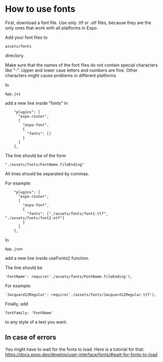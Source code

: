 # How to use fonts

First, download a font file. Use only .ttf or .otf files, because they are the only ones that work with all platforms in Expo.

Add your font files to 
```
assets/fonts
```
directory.

Make sure that the names of the font files do not contain special characters like "-". Upper and lower case letters and numbers are fine. Other characters might cause problems in different platforms


In 
```
App.jsx
```
add a new line inside "fonts" in
```
    "plugins": [
      "expo-router",
      [
        "expo-font",
        {
          "fonts": []
        }
      ]
    ],
```

The line should be of the form
```
"./assets/fonts/FontName.fileEnding"
```
All lines should be separated by commas.

For example:
```
    "plugins": [
      "expo-router",
      [
        "expo-font",
        {
          "fonts": ["./assets/fonts/font1.ttf", "./assets/fonts/font2.otf"]
        }
      ]
    ],
```

In 
```
App.json
```
add a new line inside useFonts() function.

The line should be 
```
'FontName': require('./assets/fonts/FontName.fileEnding'),
```

For example:
```
'Jacquard12Regular': require('./assets/fonts/Jacquard12Regular.ttf'),
```

Finally, add
```
fontFamily: 'FontName'
```

to any style of a text you want.

## In case of errors

You might have to wait for the fonts to load. Here is a tutorial for that: https://docs.expo.dev/develop/user-interface/fonts/#wait-for-fonts-to-load